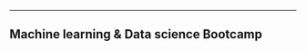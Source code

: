 ----------------------------------------
Machine learning & Data science Bootcamp
----------------------------------------

